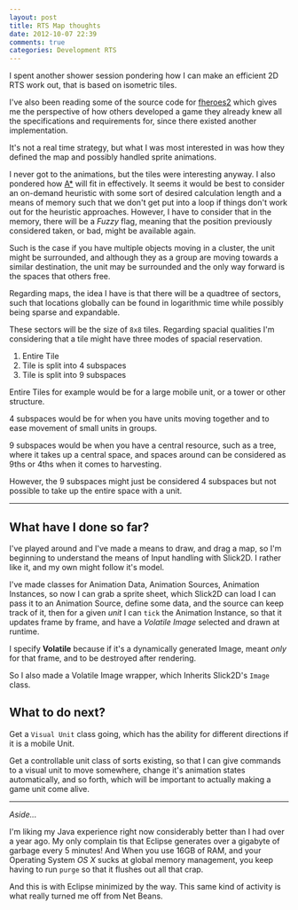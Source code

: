 ```yaml
---
layout: post
title: RTS Map thoughts
date: 2012-10-07 22:39
comments: true
categories: Development RTS
---
```


I spent another shower session pondering how I can make an efficient
2D RTS work out, that is based on isometric tiles.

I've also been reading some of the source code for [fheroes2](http://sourceforge.net/projects/fheroes2/)
which gives me the perspective of how others developed a game they
already knew all the specifications and requirements for, since there
existed another implementation.

It's not a real time strategy, but what I was most interested in was
how they defined the map and possibly handled sprite animations.

<!--more-->

I never got to the animations, but the tiles were interesting anyway.
I also pondered how [A*](http://en.wikipedia.org/wiki/A*_search_algorithm)
will fit in effectively. It seems it would be best to consider an
on-demand heuristic with some sort of desired calculation length
and a means of memory such that we don't get put into a loop if things
don't work out for the heuristic approaches. However, I have to consider
that in the memory, there will be a _Fuzzy_ flag, meaning that the 
position previously considered taken, or bad, might be available again.

Such is the case if you have multiple objects moving in a cluster, 
the unit might be surrounded, and although they as a group are moving
towards a similar destination, the unit may be surrounded and the only
way forward is the spaces that others free.

Regarding maps, the idea I have is that there will be a quadtree of
sectors, such that locations globally can be found in logarithmic time
while possibly being sparse and expandable.

These sectors will be the size of `8x8` tiles. Regarding spacial qualities
I'm considering that a tile might have three modes of spacial reservation.

1. Entire Tile
2. Tile is split into 4 subspaces
3. Tile is split into 9 subspaces

Entire Tiles for example would be for a large mobile unit, or a tower or 
other structure.

4 subspaces would be for when you have units moving together and to ease
movement of small units in groups.

9 subspaces would be when you have a central resource, such as a tree, 
where it takes up a central space, and spaces around can be considered 
as 9ths or 4ths when it comes to harvesting.

However, the 9 subspaces might just be considered 4 subspaces but not 
possible to take up the entire space with a unit.

----

## What have I done so far? 

I've played around and I've made a means to draw, and drag a map, so 
I'm beginning to understand the means of Input handling with Slick2D.
I rather like it, and my own might follow it's model. 

I've made classes for Animation Data, Animation Sources, Animation 
Instances, so now I can grab a sprite sheet, which Slick2D can load
I can pass it to an Animation Source, define some data, and the source
can keep track of it, then for a given _unit_ I can `tick` the 
Animation Instance, so that it updates frame by frame, and have
a _Volatile Image_ selected and drawn at runtime.

I specify **Volatile** because if it's a dynamically generated Image, 
meant _only_ for that frame, and to be destroyed after rendering.

So I also made a Volatile Image wrapper, which Inherits Slick2D's 
`Image` class.


## What to do next?

Get a `Visual Unit` class going, which has the ability for different
directions if it is a mobile Unit. 

Get a controllable unit class of sorts existing, so that I can give
commands to a visual unit to move somewhere, change it's animation
states automatically, and so forth, which will be important to actually
making a game unit come alive. 

----

_Aside..._

I'm liking my Java experience right now considerably better than I had
over a year ago. My only complain tis that Eclipse generates over a 
gigabyte of garbage every 5 minutes! And When you use 16GB of RAM, 
and your Operating System _OS X_ sucks at global memory management,
you keep having to run `purge` so that it flushes out all that crap.

And this is with Eclipse minimized by the way. This same kind of activity
is what really turned me off from Net Beans.
